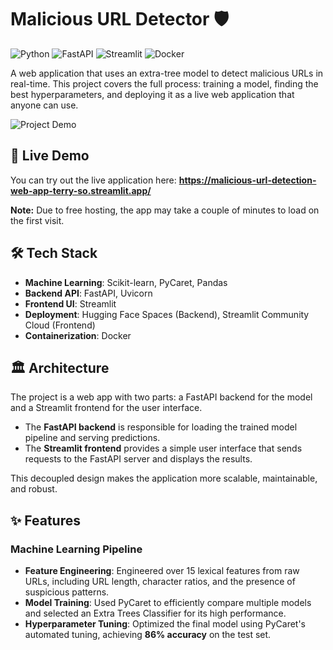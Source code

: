 # Malicious URL Detector 🛡️

![Python](https://img.shields.io/badge/Python-3.9-blue.svg)
![FastAPI](https://img.shields.io/badge/FastAPI-0.95-green.svg)
![Streamlit](https://img.shields.io/badge/Streamlit-1.25-red.svg)
![Docker](https://img.shields.io/badge/Docker-24.0-blue.svg)

A web application that uses an extra-tree model to detect malicious URLs in real-time. This project covers the full process: training a model, finding the best hyperparameters, and deploying it as a live web application that anyone can use.

![Project Demo](demo.gif)

## 🚀 Live Demo

You can try out the live application here: **https://malicious-url-detection-web-app-terry-so.streamlit.app/**

**Note:** Due to free hosting, the app may take a couple of minutes to load on the first visit.

## 🛠️ Tech Stack

- **Machine Learning**: Scikit-learn, PyCaret, Pandas
- **Backend API**: FastAPI, Uvicorn
- **Frontend UI**: Streamlit
- **Deployment**: Hugging Face Spaces (Backend), Streamlit Community Cloud (Frontend)
- **Containerization**: Docker

## 🏛️ Architecture

The project is a web app with two parts: a FastAPI backend for the model and a Streamlit frontend for the user interface.
- The **FastAPI backend** is responsible for loading the trained model pipeline and serving predictions.
- The **Streamlit frontend** provides a simple user interface that sends requests to the FastAPI server and displays the results.

This decoupled design makes the application more scalable, maintainable, and robust.

## ✨ Features

### Machine Learning Pipeline
- **Feature Engineering**: Engineered over 15 lexical features from raw URLs, including URL length, character ratios, and the presence of suspicious patterns.
- **Model Training**: Used PyCaret to efficiently compare multiple models and selected an Extra Trees Classifier for its high performance.
- **Hyperparameter Tuning**: Optimized the final model using PyCaret's automated tuning, achieving **86% accuracy** on the test set.
